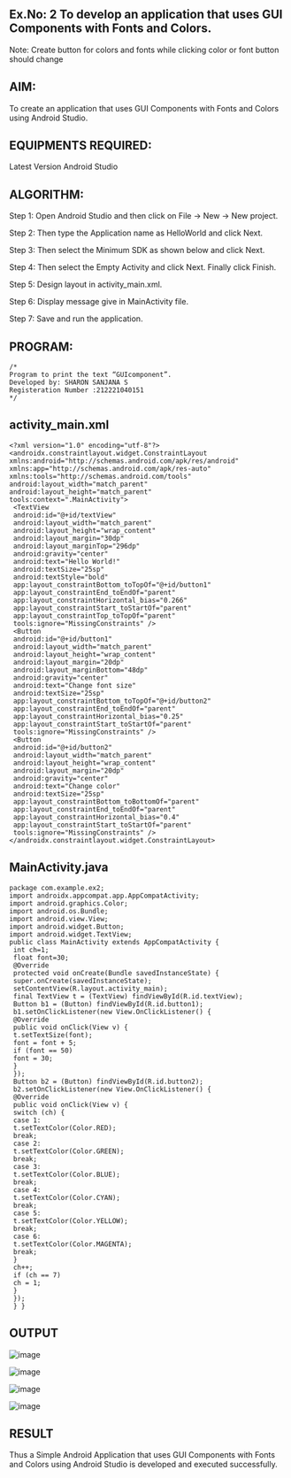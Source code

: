 ## Ex.No: 2 To develop an application that uses GUI Components with Fonts and Colors.
Note: Create button for colors and fonts while clicking color or font button should change

## AIM:
To create an application that uses GUI Components with Fonts and Colors using Android Studio.

## EQUIPMENTS REQUIRED:
Latest Version Android Studio

## ALGORITHM:
Step 1: Open Android Studio and then click on File -> New -> New project.

Step 2: Then type the Application name as HelloWorld and click Next.

Step 3: Then select the Minimum SDK as shown below and click Next.

Step 4: Then select the Empty Activity and click Next. Finally click Finish.

Step 5: Design layout in activity_main.xml.

Step 6: Display message give in MainActivity file.

Step 7: Save and run the application.

## PROGRAM:
~~~
/*
Program to print the text “GUIcomponent”.
Developed by: SHARON SANJANA S
Registeration Number :212221040151
*/
~~~
## activity_main.xml
~~~
<?xml version="1.0" encoding="utf-8"?>
<androidx.constraintlayout.widget.ConstraintLayout 
xmlns:android="http://schemas.android.com/apk/res/android"
xmlns:app="http://schemas.android.com/apk/res-auto"
xmlns:tools="http://schemas.android.com/tools"
android:layout_width="match_parent"
android:layout_height="match_parent"
tools:context=".MainActivity">
 <TextView
 android:id="@+id/textView"
 android:layout_width="match_parent"
 android:layout_height="wrap_content"
 android:layout_margin="30dp"
 android:layout_marginTop="296dp"
 android:gravity="center"
 android:text="Hello World!"
 android:textSize="25sp"
 android:textStyle="bold"
 app:layout_constraintBottom_toTopOf="@+id/button1"
 app:layout_constraintEnd_toEndOf="parent"
 app:layout_constraintHorizontal_bias="0.266"
 app:layout_constraintStart_toStartOf="parent"
 app:layout_constraintTop_toTopOf="parent"
 tools:ignore="MissingConstraints" />
 <Button
 android:id="@+id/button1"
 android:layout_width="match_parent"
 android:layout_height="wrap_content"
 android:layout_margin="20dp"
 android:layout_marginBottom="48dp"
 android:gravity="center"
 android:text="Change font size"
 android:textSize="25sp"
 app:layout_constraintBottom_toTopOf="@+id/button2"
 app:layout_constraintEnd_toEndOf="parent"
 app:layout_constraintHorizontal_bias="0.25"
 app:layout_constraintStart_toStartOf="parent"
 tools:ignore="MissingConstraints" />
 <Button
 android:id="@+id/button2"
 android:layout_width="match_parent"
 android:layout_height="wrap_content"
 android:layout_margin="20dp"
 android:gravity="center"
 android:text="Change color"
 android:textSize="25sp"
 app:layout_constraintBottom_toBottomOf="parent"
 app:layout_constraintEnd_toEndOf="parent"
 app:layout_constraintHorizontal_bias="0.4"
 app:layout_constraintStart_toStartOf="parent"
 tools:ignore="MissingConstraints" />
</androidx.constraintlayout.widget.ConstraintLayout>
~~~
## MainActivity.java
~~~
package com.example.ex2;
import androidx.appcompat.app.AppCompatActivity;
import android.graphics.Color;
import android.os.Bundle;
import android.view.View;
import android.widget.Button;
import android.widget.TextView;
public class MainActivity extends AppCompatActivity {
 int ch=1;
 float font=30;
 @Override
 protected void onCreate(Bundle savedInstanceState) {
 super.onCreate(savedInstanceState);
 setContentView(R.layout.activity_main);
 final TextView t = (TextView) findViewById(R.id.textView);
 Button b1 = (Button) findViewById(R.id.button1);
 b1.setOnClickListener(new View.OnClickListener() {
 @Override
 public void onClick(View v) {
 t.setTextSize(font);
 font = font + 5;
 if (font == 50)
 font = 30;
 }
 });
 Button b2 = (Button) findViewById(R.id.button2);
 b2.setOnClickListener(new View.OnClickListener() {
 @Override
 public void onClick(View v) {
 switch (ch) {
 case 1:
 t.setTextColor(Color.RED);
 break;
 case 2:
 t.setTextColor(Color.GREEN);
 break;
 case 3:
 t.setTextColor(Color.BLUE);
 break;
 case 4:
 t.setTextColor(Color.CYAN);
 break;
 case 5:
 t.setTextColor(Color.YELLOW);
 break;
 case 6:
 t.setTextColor(Color.MAGENTA);
 break;
 }
 ch++;
 if (ch == 7)
 ch = 1;
 }
 });
 } }
~~~
## OUTPUT
![image](https://github.com/Leela1822/GUI_Components/assets/106167639/b2a12ec7-1fb0-4daa-b3cf-deb1e44a3786)


![image](https://github.com/Leela1822/GUI_Components/assets/106167639/f328d749-b90e-4d78-a619-5ab8577607ad)


![image](https://github.com/Leela1822/GUI_Components/assets/106167639/82f5ac97-18f1-4b42-aa3e-254d576695e9)


![image](https://github.com/Leela1822/GUI_Components/assets/106167639/62b5160a-7101-4ebc-a970-0483bc979aca)


## RESULT
Thus a Simple Android Application that uses GUI Components with Fonts and Colors using Android Studio is developed and executed successfully.
